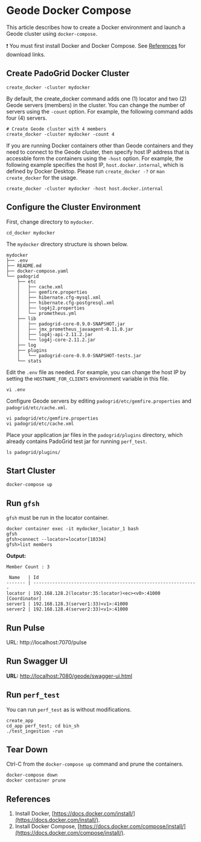 # Geode Docker Compose

This article describes how to create a Docker environment and launch a Geode cluster using `docker-compose`.

:exclamation: You must first install Docker and Docker Compose. See [References](#References) for download links.

## Create PadoGrid Docker Cluster

```console
create_docker -cluster mydocker
```

By default, the create_docker command adds one (1) locator and two (2) Geode servers (members) in the cluster. You can change the number of servers using the `-count` option. For example, the following command adds four (4) servers.

```console
# Create Geode cluster with 4 members
create_docker -cluster mydocker -count 4
```

If you are running Docker containers other than Geode containers and they need to connect to the Geode cluster, then specify host IP address that is accessble form the containers using the `-host` option. For example, the following example specifies the host IP, `host.docker.internal`, which is defined by Docker Desktop. Please run `create_docker -?` or `man create_docker` for the usage.

```console
create_docker -cluster mydocker -host host.docker.internal
```

## Configure the Cluster Environment

First, change directory to `mydocker`. 

```console
cd_docker mydocker
```

The `mydocker` directory structure is shown below.

```console
mydocker
├── .env
├── README.md
├── docker-compose.yaml
└── padogrid
    ├── etc
    │   ├── cache.xml
    │   ├── gemfire.properties
    │   ├── hibernate.cfg-mysql.xml
    │   ├── hibernate.cfg-postgresql.xml
    │   ├── log4j2.properties
    │   └── prometheus.yml
    ├── lib
    │   ├── padogrid-core-0.9.0-SNAPSHOT.jar
    │   ├── jmx_prometheus_javaagent-0.11.0.jar
    │   ├── log4j-api-2.11.2.jar
    │   └── log4j-core-2.11.2.jar
    ├── log
    ├── plugins
    │   └── padogrid-core-0.9.0-SNAPSHOT-tests.jar
    └── stats
```

Edit the `.env` file as needed. For example, you can change the host IP by setting the `HOSTNAME_FOR_CLIENTS` environment variable in this file.

```console
vi .env
```

Configure Geode servers by editing `padogrid/etc/gemfire.properties` and `padogrid/etc/cache.xml`.

```console
vi padogrid/etc/gemfire.properties
vi padogrid/etc/cache.xml
```

Place your application jar files in the `padogrid/plugins` directory, which already contains PadoGrid test jar for running `perf_test`. 

```console
ls padogrid/plugins/
```

## Start Cluster

```console
docker-compose up
```

## Run `gfsh`

`gfsh` must be run in the locator container.

```console
docker container exec -it mydocker_locator_1 bash
gfsh
gfsh>connect --locator=locator[10334]
gfsh>list members
```

**Output:**

```console
Member Count : 3

 Name   | Id
------- | -------------------------------------------------------------
locator | 192.168.128.2(locator:35:locator)<ec><v0>:41000 [Coordinator]
server1 | 192.168.128.3(server1:33)<v1>:41000
server2 | 192.168.128.4(server2:33)<v1>:41000
```

## Run Pulse

URL: http://localhost:7070/pulse

## Run Swagger UI

**URL:** [http://localhost:7080/geode/swagger-ui.html](http://localhost:7080/geode/swagger-ui.html)

## Run `perf_test`

You can run `perf_test` as is without modifications.

```console
create_app
cd_app perf_test; cd bin_sh
./test_ingestion -run
```

## Tear Down

Ctrl-C from the `docker-compose up` command and prune the containers.

```console
docker-compose down
docker container prune
```

## References
1. Install Docker, [https://docs.docker.com/install/](https://docs.docker.com/install/).
2. Install Docker Compose, [https://docs.docker.com/compose/install/](https://docs.docker.com/compose/install/). 
